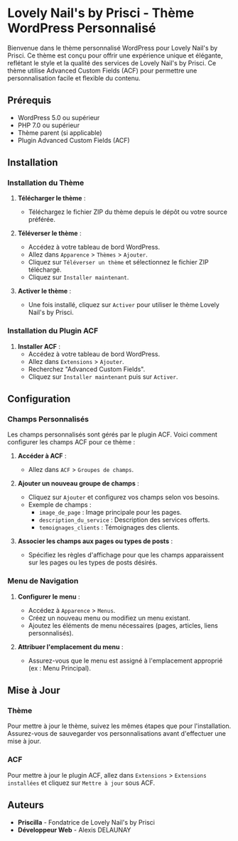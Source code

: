 # Lovely Nail's by Prisci - Thème WordPress Personnalisé

Bienvenue dans le thème personnalisé WordPress pour Lovely Nail's by Prisci. Ce thème est conçu pour offrir une expérience unique et élégante, reflétant le style et la qualité des services de Lovely Nail's by Prisci. Ce thème utilise Advanced Custom Fields (ACF) pour permettre une personnalisation facile et flexible du contenu.

## Prérequis

- WordPress 5.0 ou supérieur
- PHP 7.0 ou supérieur
- Thème parent (si applicable)
- Plugin Advanced Custom Fields (ACF)

## Installation

### Installation du Thème

1. **Télécharger le thème** :
   - Téléchargez le fichier ZIP du thème depuis le dépôt ou votre source préférée.

2. **Téléverser le thème** :
   - Accédez à votre tableau de bord WordPress.
   - Allez dans `Apparence` > `Thèmes` > `Ajouter`.
   - Cliquez sur `Téléverser un thème` et sélectionnez le fichier ZIP téléchargé.
   - Cliquez sur `Installer maintenant`.

3. **Activer le thème** :
   - Une fois installé, cliquez sur `Activer` pour utiliser le thème Lovely Nail's by Prisci.

### Installation du Plugin ACF

1. **Installer ACF** :
   - Accédez à votre tableau de bord WordPress.
   - Allez dans `Extensions` > `Ajouter`.
   - Recherchez "Advanced Custom Fields".
   - Cliquez sur `Installer maintenant` puis sur `Activer`.

## Configuration

### Champs Personnalisés

Les champs personnalisés sont gérés par le plugin ACF. Voici comment configurer les champs ACF pour ce thème :

1. **Accéder à ACF** :
   - Allez dans `ACF` > `Groupes de champs`.

2. **Ajouter un nouveau groupe de champs** :
   - Cliquez sur `Ajouter` et configurez vos champs selon vos besoins.
   - Exemple de champs :
     - `image_de_page` : Image principale pour les pages.
     - `description_du_service` : Description des services offerts.
     - `temoignages_clients` : Témoignages des clients.

3. **Associer les champs aux pages ou types de posts** :
   - Spécifiez les règles d'affichage pour que les champs apparaissent sur les pages ou les types de posts désirés.

### Menu de Navigation

1. **Configurer le menu** :
   - Accédez à `Apparence` > `Menus`.
   - Créez un nouveau menu ou modifiez un menu existant.
   - Ajoutez les éléments de menu nécessaires (pages, articles, liens personnalisés).

2. **Attribuer l'emplacement du menu** :
   - Assurez-vous que le menu est assigné à l'emplacement approprié (ex : Menu Principal).

## Mise à Jour

### Thème

Pour mettre à jour le thème, suivez les mêmes étapes que pour l'installation. Assurez-vous de sauvegarder vos personnalisations avant d'effectuer une mise à jour.

### ACF

Pour mettre à jour le plugin ACF, allez dans `Extensions` > `Extensions installées` et cliquez sur `Mettre à jour` sous ACF.

## Auteurs

- **Priscilla** - Fondatrice de Lovely Nail's by Prisci
- **Développeur Web** - Alexis DELAUNAY